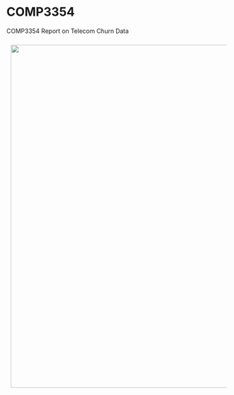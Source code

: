 # COMP3354
COMP3354 Report on Telecom Churn Data

<img src="/Telecom Churn Prediction Poster-page-001.jpg" width="800" align="left" hspace="10" vspace="10">

